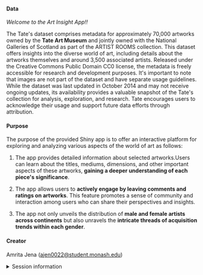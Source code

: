 
#### Data

*Welcome to the Art Insight App!!*

The Tate's dataset comprises metadata for approximately 70,000 artworks owned by the **Tate Art Museum** and jointly owned with the National Galleries of Scotland as part of the ARTIST ROOMS collection. This dataset offers insights into the diverse world of art, including details about the artworks themselves and around 3,500 associated artists. Released under the Creative Commons Public Domain CC0 license, the metadata is freely accessible for research and development purposes. It's important to note that images are not part of the dataset and have separate usage guidelines. While the dataset was last updated in October 2014 and may not receive ongoing updates, its availability provides a valuable snapshot of the Tate's collection for analysis, exploration, and research. Tate encourages users to acknowledge their usage and support future data efforts through attribution.

#### Purpose

The purpose of the provided Shiny app is to offer an interactive platform for exploring and analyzing various aspects of the world of art as follows:

1. The app provides detailed information about selected artworks.Users can learn about the titles, mediums, dimensions, and other important aspects of these artworks, **gaining a deeper understanding of each piece's significance**.

2. The app allows users to **actively engage by leaving comments and ratings on artworks**. This feature promotes a sense of community and interaction among users who can share their perspectives and insights.

3. The app not only unveils the distribution of **male and female artists across continents** but also unravels the **intricate threads of acquisition trends within each gender**. 
 
#### Creator

Amrita Jena (ajen0022@student.monash.edu)

<details>
<summary>Session information</summary>

```
# ─ Session info ─────────────────────────────────────────────────────────────────────────────────────────────────────
#  setting  value
#  version  R version 4.3.1 (2023-06-16)
#  os       macOS Ventura 13.5.2
#  system   aarch64, darwin20
#  ui       RStudio
#  language (EN)
#  collate  en_US.UTF-8
#  ctype    en_US.UTF-8
#  tz       Australia/Melbourne
#  date     2023-09-20
#  rstudio  2022.12.0+353 Elsbeth Geranium (desktop)
#  pandoc   2.19.2 @ /Users/sudhajena/Desktop/tools/RStudio.app/Contents/Resources/app/quarto/bin/tools/ (via rmarkdown)
# 
# ─ Packages ─────────────────────────────────────────────────────────────────────────────────────────────────────────
#  package        * version date (UTC) lib source
#  backports        1.4.1   2021-12-13 [1] CRAN (R 4.3.0)
#  bit              4.0.5   2022-11-15 [1] CRAN (R 4.3.0)
#  bit64            4.0.5   2020-08-30 [1] CRAN (R 4.3.0)
#  broom          * 1.0.5   2023-06-09 [1] CRAN (R 4.3.0)
#  bslib            0.5.0   2023-06-09 [1] CRAN (R 4.3.0)
#  cachem           1.0.8   2023-05-01 [1] CRAN (R 4.3.0)
#  cli              3.6.1   2023-03-23 [1] CRAN (R 4.3.0)
#  colorspace       2.1-0   2023-01-23 [1] CRAN (R 4.3.0)
#  commonmark       1.9.0   2023-03-17 [1] CRAN (R 4.3.0)
#  countrycode    * 1.5.0   2023-05-30 [1] CRAN (R 4.3.0)
#  crayon           1.5.2   2022-09-29 [1] CRAN (R 4.3.0)
#  crosstalk        1.2.0   2021-11-04 [1] CRAN (R 4.3.0)
#  curl             5.0.2   2023-08-14 [1] CRAN (R 4.3.0)
#  data.table       1.14.8  2023-02-17 [1] CRAN (R 4.3.0)
#  digest           0.6.33  2023-07-07 [1] CRAN (R 4.3.0)
#  dplyr          * 1.1.3   2023-09-03 [1] CRAN (R 4.3.0)
#  ellipsis         0.3.2   2021-04-29 [1] CRAN (R 4.3.0)
#  evaluate         0.21    2023-05-05 [1] CRAN (R 4.3.0)
#  fansi            1.0.4   2023-01-22 [1] CRAN (R 4.3.0)
#  farver           2.1.1   2022-07-06 [1] CRAN (R 4.3.0)
#  fastmap          1.1.1   2023-02-24 [1] CRAN (R 4.3.0)
#  forcats        * 1.0.0   2023-01-29 [1] CRAN (R 4.3.0)
#  generics         0.1.3   2022-07-05 [1] CRAN (R 4.3.0)
#  GGally           2.1.2   2021-06-21 [1] CRAN (R 4.3.0)
#  ggplot2        * 3.4.3   2023-08-14 [1] CRAN (R 4.3.0)
#  glue             1.6.2   2022-02-24 [1] CRAN (R 4.3.0)
#  gridExtra      * 2.3     2017-09-09 [1] CRAN (R 4.3.0)
#  gtable           0.3.4   2023-08-21 [1] CRAN (R 4.3.0)
#  here             1.0.1   2020-12-13 [1] CRAN (R 4.3.0)
#  highr            0.10    2022-12-22 [1] CRAN (R 4.3.0)
#  hms              1.1.3   2023-03-21 [1] CRAN (R 4.3.0)
#  htmltools        0.5.5   2023-03-23 [1] CRAN (R 4.3.0)
#  htmlwidgets      1.6.2   2023-03-17 [1] CRAN (R 4.3.0)
#  httpuv           1.6.11  2023-05-11 [1] CRAN (R 4.3.0)
#  httr             1.4.7   2023-08-15 [1] CRAN (R 4.3.0)
#  jquerylib        0.1.4   2021-04-26 [1] CRAN (R 4.3.0)
#  jsonlite         1.8.7   2023-06-29 [1] CRAN (R 4.3.0)
#  kableExtra     * 1.3.4   2021-02-20 [1] CRAN (R 4.3.0)
#  knitr            1.43    2023-05-25 [1] CRAN (R 4.3.0)
#  labeling         0.4.3   2023-08-29 [1] CRAN (R 4.3.0)
#  later            1.3.1   2023-05-02 [1] CRAN (R 4.3.0)
#  lattice          0.21-8  2023-04-05 [1] CRAN (R 4.3.1)
#  lazyeval         0.2.2   2019-03-15 [1] CRAN (R 4.3.0)
#  lifecycle        1.0.3   2022-10-07 [1] CRAN (R 4.3.0)
#  lubridate      * 1.9.2   2023-02-10 [1] CRAN (R 4.3.0)
#  magrittr         2.0.3   2022-03-30 [1] CRAN (R 4.3.0)
#  markdown         1.7     2023-05-16 [1] CRAN (R 4.3.0)
#  MASS           * 7.3-60  2023-05-04 [1] CRAN (R 4.3.1)
#  Matrix           1.5-4.1 2023-05-18 [1] CRAN (R 4.3.1)
#  memoise          2.0.1   2021-11-26 [1] CRAN (R 4.3.0)
#  mgcv             1.8-42  2023-03-02 [1] CRAN (R 4.3.1)
#  mime             0.12    2021-09-28 [1] CRAN (R 4.3.0)
#  munsell          0.5.0   2018-06-12 [1] CRAN (R 4.3.0)
#  nlme             3.1-162 2023-01-31 [1] CRAN (R 4.3.1)
#  palmerpenguins * 0.1.1   2022-08-15 [1] CRAN (R 4.3.0)
#  pillar           1.9.0   2023-03-22 [1] CRAN (R 4.3.0)
#  pkgconfig        2.0.3   2019-09-22 [1] CRAN (R 4.3.0)
#  plotly         * 4.10.2  2023-06-03 [1] CRAN (R 4.3.0)
#  plyr             1.8.8   2022-11-11 [1] CRAN (R 4.3.0)
#  promises         1.2.0.1 2021-02-11 [1] CRAN (R 4.3.0)
#  purrr          * 1.0.2   2023-08-10 [1] CRAN (R 4.3.0)
#  R6               2.5.1   2021-08-19 [1] CRAN (R 4.3.0)
#  RColorBrewer     1.1-3   2022-04-03 [1] CRAN (R 4.3.0)
#  Rcpp             1.0.11  2023-07-06 [1] CRAN (R 4.3.0)
#  readr          * 2.1.4   2023-02-10 [1] CRAN (R 4.3.0)
#  reshape          0.8.9   2022-04-12 [1] CRAN (R 4.3.0)
#  rlang            1.1.1   2023-04-28 [1] CRAN (R 4.3.0)
#  rmarkdown        2.23    2023-07-01 [1] CRAN (R 4.3.0)
#  rprojroot        2.0.3   2022-04-02 [1] CRAN (R 4.3.0)
#  rsconnect        1.0.1   2023-07-20 [1] CRAN (R 4.3.1)
#  rstudioapi       0.15.0  2023-07-07 [1] CRAN (R 4.3.0)
#  rvest            1.0.3   2022-08-19 [1] CRAN (R 4.3.0)
#  sass             0.4.7   2023-07-15 [1] CRAN (R 4.3.0)
#  SBpitch          1.0     2023-09-11 [1] Github (FCrSTATS/SBpitch@9dcb4f8)
#  scales           1.2.1   2022-08-20 [1] CRAN (R 4.3.0)
#  sessioninfo      1.2.2   2021-12-06 [1] CRAN (R 4.3.0)
#  shiny          * 1.7.4.1 2023-07-06 [1] CRAN (R 4.3.0)
#  stringi          1.7.12  2023-01-11 [1] CRAN (R 4.3.0)
#  stringr        * 1.5.0   2022-12-02 [1] CRAN (R 4.3.0)
#  svglite          2.1.1   2023-01-10 [1] CRAN (R 4.3.0)
#  systemfonts      1.0.4   2022-02-11 [1] CRAN (R 4.3.0)
#  tibble         * 3.2.1   2023-03-20 [1] CRAN (R 4.3.0)
#  tidyr          * 1.3.0   2023-01-24 [1] CRAN (R 4.3.0)
#  tidyselect       1.2.0   2022-10-10 [1] CRAN (R 4.3.0)
#  tidyverse      * 2.0.0   2023-02-22 [1] CRAN (R 4.3.0)
#  timechange       0.2.0   2023-01-11 [1] CRAN (R 4.3.0)
#  tourr          * 1.1.0   2023-08-24 [1] CRAN (R 4.3.0)
#  tzdb             0.4.0   2023-05-12 [1] CRAN (R 4.3.0)
#  utf8             1.2.3   2023-01-31 [1] CRAN (R 4.3.0)
#  vctrs            0.6.3   2023-06-14 [1] CRAN (R 4.3.0)
#  viridisLite      0.4.2   2023-05-02 [1] CRAN (R 4.3.0)
#  vroom            1.6.3   2023-04-28 [1] CRAN (R 4.3.0)
#  webshot          0.5.5   2023-06-26 [1] CRAN (R 4.3.0)
#  withr            2.5.0   2022-03-03 [1] CRAN (R 4.3.0)
#  xfun             0.39    2023-04-20 [1] CRAN (R 4.3.0)
#  xml2             1.3.5   2023-07-06 [1] CRAN (R 4.3.0)
#  xtable           1.8-4   2019-04-21 [1] CRAN (R 4.3.0)
#  yaml             2.3.7   2023-01-23 [1] CRAN (R 4.3.0)
# 
#  [1] /Library/Frameworks/R.framework/Versions/4.3-arm64/Resources/library
# 
# ────────────────────────────────────────────────────────────────────────────────────────────────────────────────────
```
</details>
